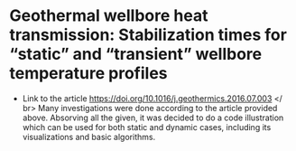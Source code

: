 # Geothermal wellbore heat transmission: Stabilization times for “static” and “transient” wellbore temperature profiles
* Link to the article https://doi.org/10.1016/j.geothermics.2016.07.003 </ br>
Many investigations were done according to the article provided above. Absorving all the given, it was decided to do a code illustration which can be used for both static and dynamic cases, including its visualizations and basic algorithms. 
